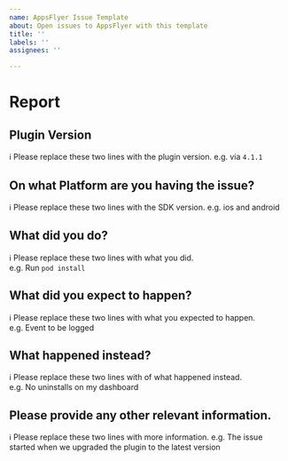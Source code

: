 ```yaml
---
name: AppsFlyer Issue Template
about: Open issues to AppsFlyer with this template
title: ''
labels: ''
assignees: ''

---
```


<!--
ℹ Please fill out this template when filing an issue.
All lines beginning with an ℹ symbol instruct you with
what info we expect.  
-->

# Report

## Plugin Version

ℹ Please replace these two lines with the plugin version.
e.g. via `4.1.1`

## On what Platform are you having the issue?

ℹ Please replace these two lines with the SDK version.
e.g. ios and android

## What did you do?

ℹ Please replace these two lines with what you did.  
e.g. Run `pod install`

## What did you expect to happen?

ℹ Please replace these two lines with what you expected to happen.  
e.g. Event to be logged

## What happened instead?

ℹ Please replace these two lines with of what happened instead.  
e.g. No uninstalls on my dashboard

## Please provide any other relevant information.

ℹ Please replace these two lines with more information.
e.g. The issue started when we upgraded the plugin to the latest version
